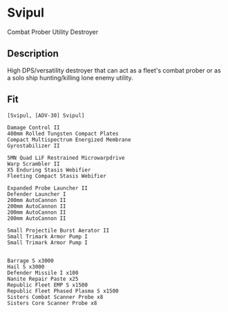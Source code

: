 # Svipul

Combat Prober Utility Destroyer

## Description

High DPS/versatility destroyer that can act as a fleet's combat prober or as a solo ship hunting/killing lone enemy utility.

## Fit
```
[Svipul, [ADV-30] Svipul]

Damage Control II
400mm Rolled Tungsten Compact Plates
Compact Multispectrum Energized Membrane
Gyrostabilizer II

5MN Quad LiF Restrained Microwarpdrive
Warp Scrambler II
X5 Enduring Stasis Webifier
Fleeting Compact Stasis Webifier

Expanded Probe Launcher II
Defender Launcher I
200mm AutoCannon II
200mm AutoCannon II
200mm AutoCannon II
200mm AutoCannon II

Small Projectile Burst Aerator II
Small Trimark Armor Pump I
Small Trimark Armor Pump I


Barrage S x3000
Hail S x3000
Defender Missile I x100
Nanite Repair Paste x25
Republic Fleet EMP S x1500
Republic Fleet Phased Plasma S x1500
Sisters Combat Scanner Probe x8
Sisters Core Scanner Probe x8
```
